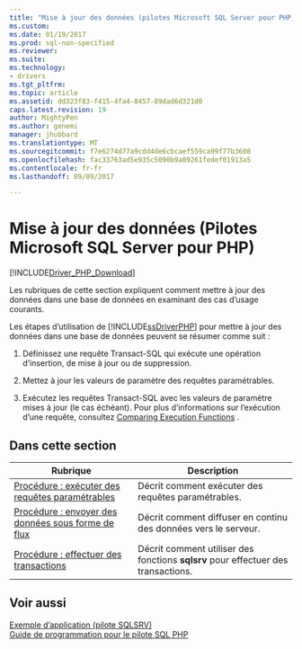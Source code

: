 ```yaml
---
title: "Mise à jour des données (pilotes Microsoft SQL Server pour PHP) | Documents Microsoft"
ms.custom: 
ms.date: 01/19/2017
ms.prod: sql-non-specified
ms.reviewer: 
ms.suite: 
ms.technology:
- drivers
ms.tgt_pltfrm: 
ms.topic: article
ms.assetid: dd323f83-f415-4fa4-8457-89dad6d321d0
caps.latest.revision: 19
author: MightyPen
ms.author: genemi
manager: jhubbard
ms.translationtype: MT
ms.sourcegitcommit: f7e6274d77a9cdd4de6cbcaef559ca99f77b3608
ms.openlocfilehash: fac33763ad5e935c5090b9a09261fedef01913a5
ms.contentlocale: fr-fr
ms.lasthandoff: 09/09/2017

---
```

# <a name="updating-data-microsoft-drivers-for-php-for-sql-server"></a>Mise à jour des données (Pilotes Microsoft SQL Server pour PHP)
[!INCLUDE[Driver_PHP_Download](../../includes/driver_php_download.md)]

Les rubriques de cette section expliquent comment mettre à jour des données dans une base de données en examinant des cas d’usage courants.  
  
Les étapes d’utilisation de [!INCLUDE[ssDriverPHP](../../includes/ssdriverphp_md.md)] pour mettre à jour des données dans une base de données peuvent se résumer comme suit :  
  
1.  Définissez une requête Transact-SQL qui exécute une opération d’insertion, de mise à jour ou de suppression.  
  
2.  Mettez à jour les valeurs de paramètre des requêtes paramétrables.  
  
3.  Exécutez les requêtes Transact-SQL avec les valeurs de paramètre mises à jour (le cas échéant). Pour plus d’informations sur l’exécution d’une requête, consultez [Comparing Execution Functions](../../connect/php/comparing-execution-functions.md) .  
  
## <a name="in-this-section"></a>Dans cette section  
  
|Rubrique|Description|  
|---------|---------------|  
|[Procédure : exécuter des requêtes paramétrables](../../connect/php/how-to-perform-parameterized-queries.md)|Décrit comment exécuter des requêtes paramétrables.|  
|[Procédure : envoyer des données sous forme de flux](../../connect/php/how-to-send-data-as-a-stream.md)|Décrit comment diffuser en continu des données vers le serveur.|  
|[Procédure : effectuer des transactions](../../connect/php/how-to-perform-transactions.md)|Décrit comment utiliser des fonctions **sqlsrv** pour effectuer des transactions.|  
  
## <a name="see-also"></a>Voir aussi  
[Exemple d’application &#40;pilote SQLSRV&#41;](../../connect/php/example-application-sqlsrv-driver.md)  
[Guide de programmation pour le pilote SQL PHP](../../connect/php/programming-guide-for-php-sql-driver.md)
  

